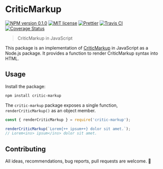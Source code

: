 # CriticMarkup

[![NPM version 0.1.0][badge-package]](https://www.npmjs.com/package/critic-markup)
[![MIT license][badge-license]](https://opensource.org/licenses/MIT)
[![Prettier][badge-prettier]](https://github.com/prettier/prettier)
[![Travis CI][badge-travis]](https://travis-ci.org/vimtaai/critic-markup)
[![Coverage Status][badge-coveralls]](https://coveralls.io/github/vimtaai/critic-markup?branch=master)

[badge-package]: https://img.shields.io/npm/v/critic-markup.svg?style=flat-square
[badge-license]: https://img.shields.io/github/license/vimtaai/critic-markup.svg?style=flat-square
[badge-prettier]: https://img.shields.io/badge/code_style-prettier-ff69b4.svg?style=flat-square
[badge-travis]: https://img.shields.io/travis/vimtaai/critic-markup.svg?style=flat-square
[badge-coveralls]: https://img.shields.io/coveralls/github/vimtaai/critic-markup.svg?style=flat-square

> CriticMarkup in JavaScript

This package is an implementation of [CriticMarkup](http://criticmarkup.com/) in JavaScript as a Node.js package. It provides a function to render CriticMarkup syntax into HTML.

## Usage

Install the package:

```bash
npm install critic-markup
```

The `critic-markup` package exposes a single function, `renderCriticMarkup()` as an object member.

```js
const { renderCriticMarkup } = require('critic-markup');

renderCriticMarkup(`Lorem{++ ipsum++} dolor sit amet.`);
// Lorem<ins> ipsum</ins> dolor sit amet.
```

## Contributing

All ideas, recommendations, bug reports, pull requests are welcome. 🙂
